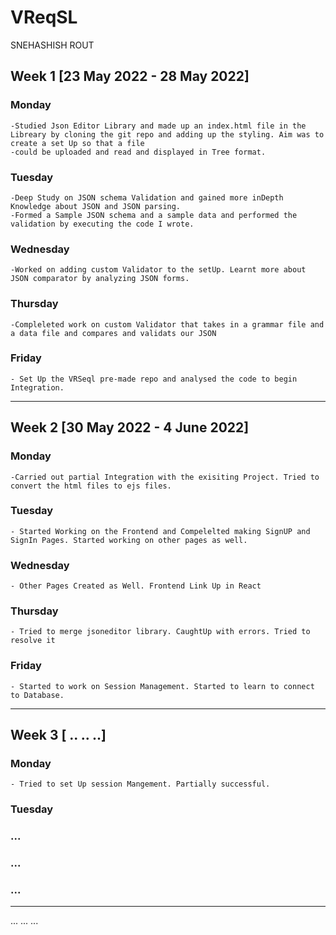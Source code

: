 # VReqSL
SNEHASHISH ROUT

## Week 1 [23 May 2022 - 28 May 2022]
### Monday
    -Studied Json Editor Library and made up an index.html file in the Libreary by cloning the git repo and adding up the styling. Aim was to create a set Up so that a file
    -could be uploaded and read and displayed in Tree format.
### Tuesday
    -Deep Study on JSON schema Validation and gained more inDepth Knowledge about JSON and JSON parsing. 
    -Formed a Sample JSON schema and a sample data and performed the validation by executing the code I wrote.        
### Wednesday
    -Worked on adding custom Validator to the setUp. Learnt more about JSON comparator by analyzing JSON forms.
### Thursday
    -Compleleted work on custom Validator that takes in a grammar file and a data file and compares and validats our JSON 
### Friday
    - Set Up the VRSeql pre-made repo and analysed the code to begin Integration.

----
## Week 2 [30 May 2022 - 4 June 2022]
### Monday
    -Carried out partial Integration with the exisiting Project. Tried to convert the html files to ejs files.
### Tuesday
    - Started Working on the Frontend and Compelelted making SignUP and SignIn Pages. Started working on other pages as well.
### Wednesday
    - Other Pages Created as Well. Frontend Link Up in React
### Thursday
    - Tried to merge jsoneditor library. CaughtUp with errors. Tried to resolve it
### Friday
    - Started to work on Session Management. Started to learn to connect to Database.

----
## Week 3 [ .. .. ..]
### Monday
    - Tried to set Up session Mangement. Partially successful. 
### Tuesday
### ...
### ...
### ...

----
...
...
...
